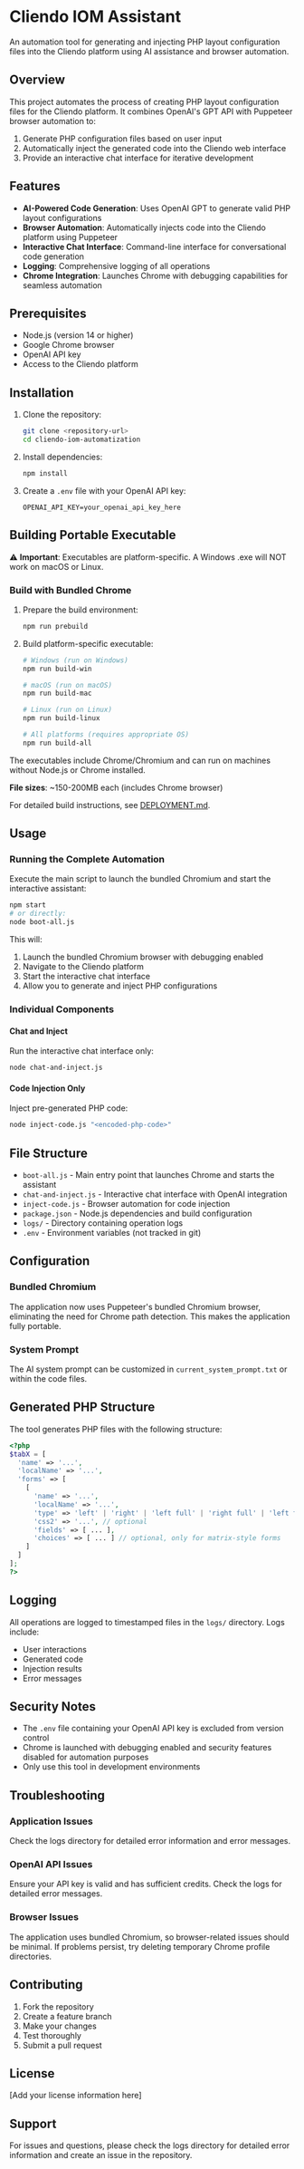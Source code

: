 # Cliendo IOM Assistant

An automation tool for generating and injecting PHP layout configuration files into the Cliendo platform using AI assistance and browser automation.

## Overview

This project automates the process of creating PHP layout configuration files for the Cliendo platform. It combines OpenAI's GPT API with Puppeteer browser automation to:

1. Generate PHP configuration files based on user input
2. Automatically inject the generated code into the Cliendo web interface
3. Provide an interactive chat interface for iterative development

## Features

- **AI-Powered Code Generation**: Uses OpenAI GPT to generate valid PHP layout configurations
- **Browser Automation**: Automatically injects code into the Cliendo platform using Puppeteer
- **Interactive Chat Interface**: Command-line interface for conversational code generation
- **Logging**: Comprehensive logging of all operations
- **Chrome Integration**: Launches Chrome with debugging capabilities for seamless automation

## Prerequisites

- Node.js (version 14 or higher)
- Google Chrome browser
- OpenAI API key
- Access to the Cliendo platform

## Installation

1. Clone the repository:
   ```bash
   git clone <repository-url>
   cd cliendo-iom-automatization
   ```

2. Install dependencies:
   ```bash
   npm install
   ```

3. Create a `.env` file with your OpenAI API key:
   ```
   OPENAI_API_KEY=your_openai_api_key_here
   ```

## Building Portable Executable

⚠️ **Important**: Executables are platform-specific. A Windows .exe will NOT work on macOS or Linux.

### Build with Bundled Chrome

1. Prepare the build environment:
   ```bash
   npm run prebuild
   ```

2. Build platform-specific executable:
   ```bash
   # Windows (run on Windows)
   npm run build-win
   
   # macOS (run on macOS) 
   npm run build-mac
   
   # Linux (run on Linux)
   npm run build-linux
   
   # All platforms (requires appropriate OS)
   npm run build-all
   ```

The executables include Chrome/Chromium and can run on machines without Node.js or Chrome installed.

**File sizes**: ~150-200MB each (includes Chrome browser)

For detailed build instructions, see [DEPLOYMENT.md](DEPLOYMENT.md).

## Usage

### Running the Complete Automation

Execute the main script to launch the bundled Chromium and start the interactive assistant:

```bash
npm start
# or directly:
node boot-all.js
```

This will:
1. Launch the bundled Chromium browser with debugging enabled
2. Navigate to the Cliendo platform
3. Start the interactive chat interface
4. Allow you to generate and inject PHP configurations

### Individual Components

#### Chat and Inject
Run the interactive chat interface only:
```bash
node chat-and-inject.js
```

#### Code Injection Only
Inject pre-generated PHP code:
```bash
node inject-code.js "<encoded-php-code>"
```

## File Structure

- `boot-all.js` - Main entry point that launches Chrome and starts the assistant
- `chat-and-inject.js` - Interactive chat interface with OpenAI integration
- `inject-code.js` - Browser automation for code injection
- `package.json` - Node.js dependencies and build configuration
- `logs/` - Directory containing operation logs
- `.env` - Environment variables (not tracked in git)

## Configuration

### Bundled Chromium
The application now uses Puppeteer's bundled Chromium browser, eliminating the need for Chrome path detection. This makes the application fully portable.

### System Prompt
The AI system prompt can be customized in `current_system_prompt.txt` or within the code files.

## Generated PHP Structure

The tool generates PHP files with the following structure:

```php
<?php
$tabX = [
  'name' => '...',
  'localName' => '...',
  'forms' => [
    [
      'name' => '...',
      'localName' => '...',
      'type' => 'left' | 'right' | 'left full' | 'right full' | 'left full matrixWithComments',
      'css2' => '...', // optional
      'fields' => [ ... ],
      'choices' => [ ... ] // optional, only for matrix-style forms
    ]
  ]
];
?>
```

## Logging

All operations are logged to timestamped files in the `logs/` directory. Logs include:
- User interactions
- Generated code
- Injection results
- Error messages

## Security Notes

- The `.env` file containing your OpenAI API key is excluded from version control
- Chrome is launched with debugging enabled and security features disabled for automation purposes
- Only use this tool in development environments

## Troubleshooting

### Application Issues
Check the logs directory for detailed error information and error messages.

### OpenAI API Issues
Ensure your API key is valid and has sufficient credits. Check the logs for detailed error messages.

### Browser Issues
The application uses bundled Chromium, so browser-related issues should be minimal. If problems persist, try deleting temporary Chrome profile directories.

## Contributing

1. Fork the repository
2. Create a feature branch
3. Make your changes
4. Test thoroughly
5. Submit a pull request

## License

[Add your license information here]

## Support

For issues and questions, please check the logs directory for detailed error information and create an issue in the repository.
